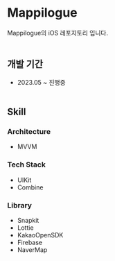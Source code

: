 # Mappilogue

Mappilogue의 iOS 레포지토리 입니다.
<br></br>
## 개발 기간
- 2023.05 ~ 진행중
<br></br>
## Skill
### Architecture
- MVVM

### Tech Stack
- UIKit
- Combine

### Library
- Snapkit
- Lottie
- KakaoOpenSDK
- Firebase
- NaverMap
